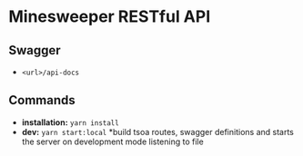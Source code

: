 # Minesweeper RESTful API

## Swagger
* `<url>/api-docs`

## Commands
* **installation:** `yarn install`
* **dev:** `yarn start:local` *build tsoa routes, swagger definitions and starts the server on development mode listening to file 
